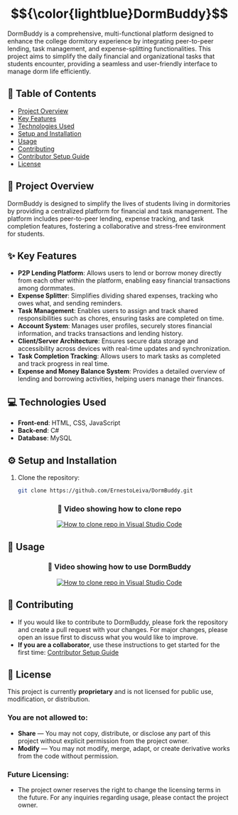 # $${\color{lightblue}DormBuddy}$$

DormBuddy is a comprehensive, multi-functional platform designed to enhance the college dormitory experience by integrating peer-to-peer lending, task management, and expense-splitting functionalities. This project aims to simplify the daily financial and organizational tasks that students encounter, providing a seamless and user-friendly interface to manage dorm life efficiently.

## 📑 Table of Contents
- [Project Overview](#-project-overview)
- [Key Features](#-key-features)
- [Technologies Used](#-technologies-used)
- [Setup and Installation](#%EF%B8%8F-setup-and-installation)
- [Usage](#-usage)
- [Contributing](#-contributing)
- [Contributor Setup Guide](SETUP.md)
- [License](#-license)

## 📝 Project Overview
DormBuddy is designed to simplify the lives of students living in dormitories by providing a centralized platform for financial and task management. The platform includes peer-to-peer lending, expense tracking, and task completion features, fostering a collaborative and stress-free environment for students.

## ✨ Key Features
- **P2P Lending Platform**: Allows users to lend or borrow money directly from each other within the platform, enabling easy financial transactions among dormmates.
- **Expense Splitter**: Simplifies dividing shared expenses, tracking who owes what, and sending reminders.
- **Task Management**: Enables users to assign and track shared responsibilities such as chores, ensuring tasks are completed on time.
- **Account System**: Manages user profiles, securely stores financial information, and tracks transactions and lending history.
- **Client/Server Architecture**: Ensures secure data storage and accessibility across devices with real-time updates and synchronization.
- **Task Completion Tracking**: Allows users to mark tasks as completed and track progress in real time.
- **Expense and Money Balance System**: Provides a detailed overview of lending and borrowing activities, helping users manage their finances.

## 💻 Technologies Used
- **Front-end**: HTML, CSS, JavaScript
- **Back-end**: C#
- **Database**: MySQL

## ⚙️ Setup and Installation
1. Clone the repository:
   ```bash
   git clone https://github.com/ErnestoLeiva/DormBuddy.git
<div align="center"><h3>🎥 Video showing how to clone repo</h3>
  <a href="https://www.youtube.com/watch?v=Qn-C4zrXCCQ" target="_blank">
    <img src="https://img.youtube.com/vi/Qn-C4zrXCCQ/0.jpg" alt="How to clone repo in Visual Studio Code" />
  </a>
</div>

## 🚀 Usage
<div align="center"><h3>🎥 Video showing how to use DormBuddy</h3>
  <a href="https://www.youtube.com/watch?v=-I5-7vud2zM&authuser=0" target="_blank">
    <img src="https://img.youtube.com/vi/-I5-7vud2zM/0.jpg" alt="How to clone repo in Visual Studio Code" />
  </a>
</div>

## 🤝 Contributing
- If you would like to contribute to DormBuddy, please fork the repository and create a pull request with your changes. For major changes, please open an issue first to discuss what you would like to improve.
- **If you are a collaborator**, use these instructions to get started for the first time: [Contributor Setup Guide](SETUP.md) 

## 📜 License

This project is currently **proprietary** and is not licensed for public use, modification, or distribution.

### You are **not** allowed to:
- **Share** — You may not copy, distribute, or disclose any part of this project without explicit permission from the project owner.
- **Modify** — You may not modify, merge, adapt, or create derivative works from the code without permission.

### Future Licensing:
- The project owner reserves the right to change the licensing terms in the future. For any inquiries regarding usage, please contact the project owner.
